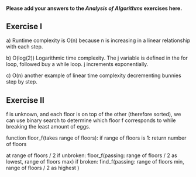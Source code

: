 #### Please add your answers to the ***Analysis of  Algorithms*** exercises here.

## Exercise I

a) Runtime complexity is O(n) because n is increasing in a linear relationship with each step.

b) O(log(2)) Logarithmic time complexity. The j variable is defined in the for loop, followed buy a while loop. j increments exponentially.

c) O(n) another example of linear time complexity decrementing bunnies step by step.


## Exercise II
f is unknown, and each floor is on top of the other (therefore sorted), we can use binary search to determine which floor f corresponds to while breaking the least amount of eggs.

function floor_f(takes range of floors): if range of floors is 1: return number of floors

at range of floors / 2
    if unbroken:
        floor_f(passing: range of floors / 2 as lowest, range of floors max)
    if broken:
        find_f(passing: range of floors min, range of floors / 2 as highest )